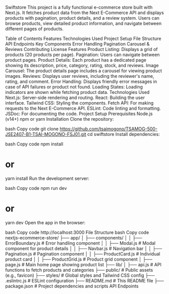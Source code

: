 
Swiftstore
This project is a fully functional e-commerce store built with Next.js. It fetches product data from the Next E-Commerce API and displays products with pagination, product details, and a review system. Users can browse products, view detailed product information, and navigate between different pages of products.

Table of Contents
Features
Technologies Used
Project Setup
File Structure
API Endpoints
Key Components
Error Handling
Pagination
Carousel & Reviews
Contributing
License
Features
Product Listing: Displays a grid of products (20 products per page).
Pagination: Users can navigate between product pages.
Product Details: Each product has a dedicated page showing its description, price, category, rating, stock, and reviews.
Image Carousel: The product details page includes a carousel for viewing product images.
Reviews: Displays user reviews, including the reviewer's name, rating, and comment.
Error Handling: Displays friendly error messages in case of API failures or product not found.
Loading States: Loading indicators are shown while fetching product data.
Technologies Used
Next.js: Server-side rendering and routing.
React: Building the user interface.
Tailwind CSS: Styling the components.
Fetch API: For making requests to the Next E-Commerce API.
ESLint: Code linting and formatting.
JSDoc: For documenting the code.
Project Setup
Prerequisites
Node.js (v14+)
npm or yarn
Installation
Clone the repository:

bash
Copy code
git clone https://github.com/tsaimogono/TSAMOG-500-JSE2407-B1-TSAI-MOGONO-FSJ01.git
cd swiftstore
Install dependencies:

bash
Copy code
npm install
# or
yarn install
Run the development server:

bash
Copy code
npm run dev
# or
yarn dev
Open the app in the browser:

bash
Copy code
http://localhost:3000
File Structure
bash
Copy code
nextjs-ecommerce-store/
├── app/
│   ├── components/
│   │   ├── ErrorBoundary.js        # Error handling component
│   │   ├── Modal.js                # Modal component for product details
│   │   ├── Navbar.js               # Navigation bar
│   │   ├── Pagination.js           # Pagination component
│   │   ├── ProductCard.js          # Individual product card
│   │   ├── ProductGrid.js          # Product grid component
│   ├── page.js                     # Main home page showing product list
├── lib/
│   ├── api.js                      # API functions to fetch products and categories
├── public/                         # Public assets (e.g., favicon)
├── styles/                         # Global styles and Tailwind CSS config
├── .eslintrc.js                    # ESLint configuration
├── README.md                       # This README file
├── package.json                    # Project dependencies and scripts
API Endpoints